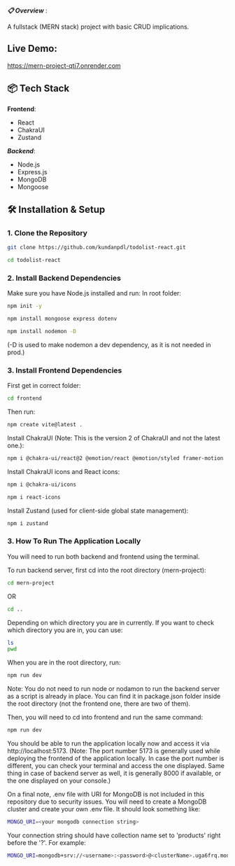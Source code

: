**_📋 Overview_** :

A fullstack (MERN stack) project with basic CRUD implications.

## Live Demo: ###
https://mern-project-qtj7.onrender.com

## 📦 Tech Stack

**Frontend**:

- React
- ChakraUI
- Zustand

**_Backend_**:

- Node.js
- Express.js
- MongoDB
- Mongoose

## 🛠️ Installation & Setup

### 1. Clone the Repository

```bash
git clone https://github.com/kundanpdl/todolist-react.git
```

```bash
cd todolist-react
```

### 2. Install Backend Dependencies

Make sure you have Node.js installed and run:
In root folder:

```bash
npm init -y
```

```bash
npm install mongoose express dotenv
```

```bash
npm install nodemon -D
```

(-D is used to make nodemon a dev dependency, as it is not needed in prod.)

### 3. Install Frontend Dependencies

First get in correct folder:

```bash
cd frontend
```

Then run:

```bash
npm create vite@latest .
```

Install ChakraUI (Note: This is the version 2 of ChakraUI and not the latest one.):

```bash
npm i @chakra-ui/react@2 @emotion/react @emotion/styled framer-motion
```

Install ChakraUI icons and React icons:

```bash
npm i @chakra-ui/icons
```

```bash
npm i react-icons
```

Install Zustand (used for client-side global state management):

```bash
npm i zustand
```

### 3. How To Run The Application Locally

You will need to run both backend and frontend using the terminal.

To run backend server, first cd into the root directory (mern-project):

```bash
cd mern-project
```

OR

```bash
cd ..
```

Depending on which directory you are in currently. If you want to check which directory you are in, you can use:

```bash
ls
pwd
```

When you are in the root directory, run:

```bash
npm run dev
```

Note: You do not need to run node or nodamon to run the backend server as a script is already in place. You can find it in package.json folder inside the root directory (not the frontend one, there are two of them).

Then, you will need to cd into frontend and run the same command:

```bash
npm run dev
```

You should be able to run the application locally now and access it via http://localhost:5173. (Note: The port number 5173 is generally used while deploying the frontend of the application locally. In case the port number is different, you can check your terminal and access the one displayed. Same thing in case of backend server as well, it is generally 8000 if available, or the one displayed on your console.)

On a final note, .env file with URI for MongoDB is not included in this repository due to security issues. You will need to create a MongoDB cluster and create your own .env file. It should look something like:

```bash
MONGO_URI=<your mongodb connection string>
```

Your connection string should have collection name set to 'products' right before the '?'. For example:

```bash
MONGO_URI=mongodb+srv://<username>:<password>@<clusterName>.uga6frq.mongodb.net/<tableName>?retryWrites=true&w=majority&appName=<clusterName>
```
